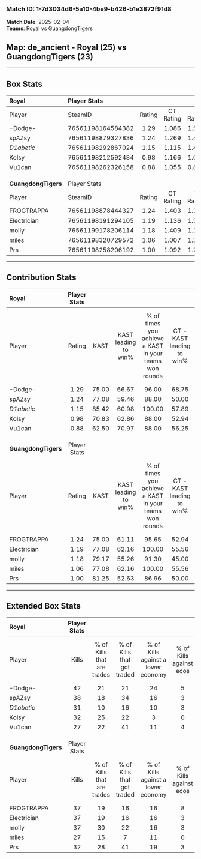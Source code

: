 ### Match ID: 1-7d3034d6-5a10-4be9-b426-b1e3872f91d8  
**Match Date**: 2025-02-04  
**Teams**: Royal vs GuangdongTigers  

## **Map**: de_ancient - Royal (25) vs GuangdongTigers (23)  
---  

## Box Stats  

| **Royal**           | Player Stats      |        |           |          |       |       |       |         |        |      |     |
| :- | :- | :-: | :-: | :-: | :-: | :-: | :-: | :-: | :-: | :-: | :-: |
| Player              | SteamID           | Rating | CT Rating | T Rating | KAST  |  ADR  | Kills | Assists | Deaths | K/D  | HS% |
| -Dodge-             | 76561198164584382 |  1.29  |   1.086   |  1.576   | 75.00 | 101.4 |  42   |   14    |   39   | 1.08 | 57  |
| spAZsy              | 76561198879327836 |  1.24  |   1.269   |  1.498   | 77.08 | 92.8  |  38   |   17    |   36   | 1.06 | 63  |
| _D1abetic_          | 76561198292867024 |  1.15  |   1.115   |  1.406   | 85.42 | 61.3  |  31   |   10    |   28   | 1.11 | 38  |
| Kolsy               | 76561198212592484 |  0.98  |   1.166   |  1.039   | 70.83 | 64.4  |  32   |    4    |   35   | 0.91 | 15  |
| Vu1can              | 76561198262326158 |  0.88  |   1.055   |  0.819   | 62.50 | 76.8  |  27   |   13    |   36   | 0.75 | 48  |
|                     |                   |        |           |          |       |       |       |         |        |      |     |
|                     |                   |        |           |          |       |       |       |         |        |      |     |
|                     |                   |        |           |          |       |       |       |         |        |      |     |
| **GuangdongTigers** | Player Stats      |        |           |          |       |       |       |         |        |      |     |
| Player              | SteamID           | Rating | CT Rating | T Rating | KAST  |  ADR  | Kills | Assists | Deaths | K/D  | HS% |
| FROGTRAPPA          | 76561198878444327 |  1.24  |   1.403   |  1.194   | 75.00 | 94.4  |  37   |   15    |   33   | 1.12 | 54  |
| Electrician         | 76561198191294105 |  1.19  |   1.136   |  1.506   | 77.08 | 88.4  |  37   |   17    |   38   | 0.97 | 35  |
| molly               | 76561199178206114 |  1.18  |   1.409   |  1.183   | 79.17 | 78.6  |  37   |   11    |   36   | 1.03 | 43  |
| miles               | 76561198320729572 |  1.06  |   1.007   |  1.320   | 77.08 | 67.8  |  27   |   11    |   26   | 1.04 | 33  |
| Prs                 | 76561198258206192 |  1.00  |   1.092   |  1.209   | 81.25 | 63.2  |  32   |   12    |   41   | 0.78 | 65  |
---  

## Contribution Stats  

| **Royal**           | Player Stats |       |                      |                                                        |                           |                                                             |                          |                                                            |
| :- | :-: | :-: | :-: | :-: | :-: | :-: | :-: | :-: |
| Player              |    Rating    | KAST  | KAST leading to win% | % of times you achieve a KAST in your teams won rounds | CT - KAST leading to win% | CT - % of times you achieve a KAST in your teams won rounds | T - KAST leading to win% | T - % of times you achieve a KAST in your teams won rounds |
| -Dodge-             |     1.29     | 75.00 |        66.67         |                         96.00                          |           68.75           |                           100.00                            |          65.00           |                           92.86                            |
| spAZsy              |     1.24     | 77.08 |        59.46         |                         88.00                          |           50.00           |                            81.82                            |          68.42           |                           92.86                            |
| _D1abetic_          |     1.15     | 85.42 |        60.98         |                         100.00                         |           57.89           |                           100.00                            |          63.64           |                           100.00                           |
| Kolsy               |     0.98     | 70.83 |        62.86         |                         88.00                          |           52.94           |                            81.82                            |          72.22           |                           92.86                            |
| Vu1can              |     0.88     | 62.50 |        70.97         |                         88.00                          |           56.25           |                            81.82                            |          86.67           |                           92.86                            |
|                     |              |       |                      |                                                        |                           |                                                             |                          |                                                            |
|                     |              |       |                      |                                                        |                           |                                                             |                          |                                                            |
|                     |              |       |                      |                                                        |                           |                                                             |                          |                                                            |
| **GuangdongTigers** | Player Stats |       |                      |                                                        |                           |                                                             |                          |                                                            |
| Player              |    Rating    | KAST  | KAST leading to win% | % of times you achieve a KAST in your teams won rounds | CT - KAST leading to win% | CT - % of times you achieve a KAST in your teams won rounds | T - KAST leading to win% | T - % of times you achieve a KAST in your teams won rounds |
| FROGTRAPPA          |     1.24     | 75.00 |        61.11         |                         95.65                          |           52.94           |                            90.00                            |          68.42           |                           100.00                           |
| Electrician         |     1.19     | 77.08 |        62.16         |                         100.00                         |           55.56           |                           100.00                            |          68.42           |                           100.00                           |
| molly               |     1.18     | 79.17 |        55.26         |                         91.30                          |           45.00           |                            90.00                            |          66.67           |                           92.31                            |
| miles               |     1.06     | 77.08 |        62.16         |                         100.00                         |           55.56           |                           100.00                            |          68.42           |                           100.00                           |
| Prs                 |     1.00     | 81.25 |        52.63         |                         86.96                          |           50.00           |                            90.00                            |          55.00           |                           84.62                            |
---  

## Extended Box Stats  

| **Royal**           | Player Stats |                            |                            |                                    |                         |                              |                                 |        |                             |                                     |                          |                               |                            |
| :- | :-: | :-: | :-: | :-: | :-: | :-: | :-: | :-: | :-: | :-: | :-: | :-: | :-: |
| Player              |    Kills     | % of Kills that are trades | % of Kills that got traded | % of Kills against a lower economy | % of Kills against ecos | % of Kills that are flawless | % of Kills that are close duels | Deaths | % of Deaths that get traded | % of Deaths against a lower economy | % of Deaths against ecos | % of Deaths that are flawless | % of Deaths that are close |
| -Dodge-             |      42      |             21             |             21             |                 24                 |            5            |              64              |               10                |   39   |             10              |                  8                  |            0             |              46               |             0              |
| spAZsy              |      38      |             18             |             34             |                 16                 |            3            |              63              |               11                |   36   |             25              |                 11                  |            0             |              42               |             3              |
| _D1abetic_          |      31      |             10             |             16             |                 10                 |            3            |              48              |                6                |   28   |             39              |                 11                  |            0             |              50               |             7              |
| Kolsy               |      32      |             25             |             22             |                 3                  |            0            |              81              |                0                |   35   |             17              |                  6                  |            0             |              63               |             6              |
| Vu1can              |      27      |             22             |             41             |                 11                 |            4            |              52              |               11                |   36   |             11              |                  8                  |            3             |              47               |             0              |
|                     |              |                            |                            |                                    |                         |                              |                                 |        |                             |                                     |                          |                               |                            |
|                     |              |                            |                            |                                    |                         |                              |                                 |        |                             |                                     |                          |                               |                            |
|                     |              |                            |                            |                                    |                         |                              |                                 |        |                             |                                     |                          |                               |                            |
| **GuangdongTigers** | Player Stats |                            |                            |                                    |                         |                              |                                 |        |                             |                                     |                          |                               |                            |
| Player              |    Kills     | % of Kills that are trades | % of Kills that got traded | % of Kills against a lower economy | % of Kills against ecos | % of Kills that are flawless | % of Kills that are close duels | Deaths | % of Deaths that get traded | % of Deaths against a lower economy | % of Deaths against ecos | % of Deaths that are flawless | % of Deaths that are close |
| FROGTRAPPA          |      37      |             19             |             16             |                 16                 |            8            |              43              |                3                |   33   |             18              |                 18                  |            0             |              55               |             18             |
| Electrician         |      37      |             19             |             16             |                 16                 |            3            |              51              |                0                |   38   |             32              |                 13                  |            3             |              47               |             11             |
| molly               |      37      |             30             |             22             |                 16                 |            3            |              51              |                5                |   36   |             28              |                 11                  |            3             |              64               |             3              |
| miles               |      27      |             15             |             7              |                 11                 |            0            |              63              |                4                |   26   |             27              |                 12                  |            0             |              92               |             4              |
| Prs                 |      32      |             28             |             41             |                 19                 |            3            |              44              |                3                |   41   |             27              |                 15                  |            2             |              63               |             2              |
